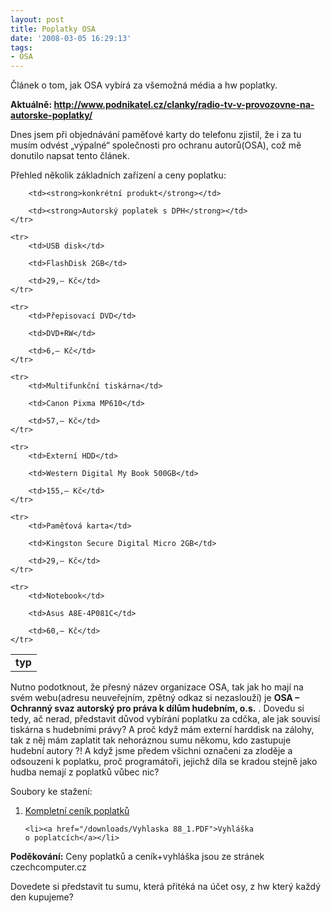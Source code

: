```yaml
---
layout: post
title: Poplatky OSA
date: '2008-03-05 16:29:13'
tags:
- OSA
---
```


Článek o tom, jak OSA vybírá za všemožná média a hw
poplatky.


<p><strong>Aktuálně: <a
href="http://www.podnikatel.cz/clanky/radio-tv-v-provozovne-na-autorske-poplatky/">http://www.pod­nikatel.cz/clan­ky/radio-tv-v-provozovne-na-autorske-poplatky/</a></strong></p>

<p>Dnes jsem při objednávání paměťové karty do telefonu zjistil, že
i za tu musím odvést „výpalné“ společnosti pro ochranu
autorů(OSA), což mě donutilo napsat tento článek.</p>

<p>Přehled několik základních zařízení a ceny poplatku:</p>

<table>
	<tr>
		<td><strong>typ</strong></td>

		<td><strong>konkrétní produkt</strong></td>

		<td><strong>Autorský poplatek s DPH</strong></td>
	</tr>

	<tr>
		<td>USB disk</td>

		<td>FlashDisk 2GB</td>

		<td>29,– Kč</td>
	</tr>

	<tr>
		<td>Přepisovací DVD</td>

		<td>DVD+RW</td>

		<td>6,– Kč</td>
	</tr>

	<tr>
		<td>Multifunkční tiskárna</td>

		<td>Canon Pixma MP610</td>

		<td>57,– Kč</td>
	</tr>

	<tr>
		<td>Externí HDD</td>

		<td>Western Digital My Book 500GB</td>

		<td>155,– Kč</td>
	</tr>

	<tr>
		<td>Paměťová karta</td>

		<td>Kingston Secure Digital Micro 2GB</td>

		<td>29,– Kč</td>
	</tr>

	<tr>
		<td>Notebook</td>

		<td>Asus A8E-4P081C</td>

		<td>60,– Kč</td>
	</tr>
</table>

<p>Nutno podotknout, že přesný název organizace OSA, tak jak ho mají na
svém webu(adresu neuveřejním, zpětný odkaz si nezaslouží) je <strong>OSA
– Ochranný svaz autorský pro práva k dílům hudebním, o.s.</strong>
. Dovedu si tedy, ač nerad, představit důvod vybírání poplatku za cdčka,
ale jak souvisí tiskárna s hudebními právy? A proč když mám
externí harddisk na zálohy, tak z něj mám zaplatit tak nehoráznou sumu
někomu, kdo zastupuje hudební autory ?! A když jsme předem všichni
označeni za zloděje a odsouzeni k poplatku, proč programátoři,
jejichž díla se kradou stejně jako hudba nemají z poplatků vůbec
nic?</p>

<p>Soubory ke stažení:</p>

<ol>
	<li><a href="/downloads/cenikautor.PDF">Kompletní ceník poplatků</a></li>

	<li><a href="/downloads/Vyhlaska 88_1.PDF">Vyhláška
	o poplatcích</a></li>
</ol>

<p><strong>Poděkování:</strong> Ceny poplatků a ceník+vyhláška jsou ze
stránek czechcomputer.cz</p>

<p>Dovedete si představit tu sumu, která přitéká na účet osy, z hw
který každý den kupujeme?</p>

